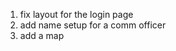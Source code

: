 1. fix layout for the login page
2. add name setup for a comm officer
3. add a map


<!-- pending tasks  -->
